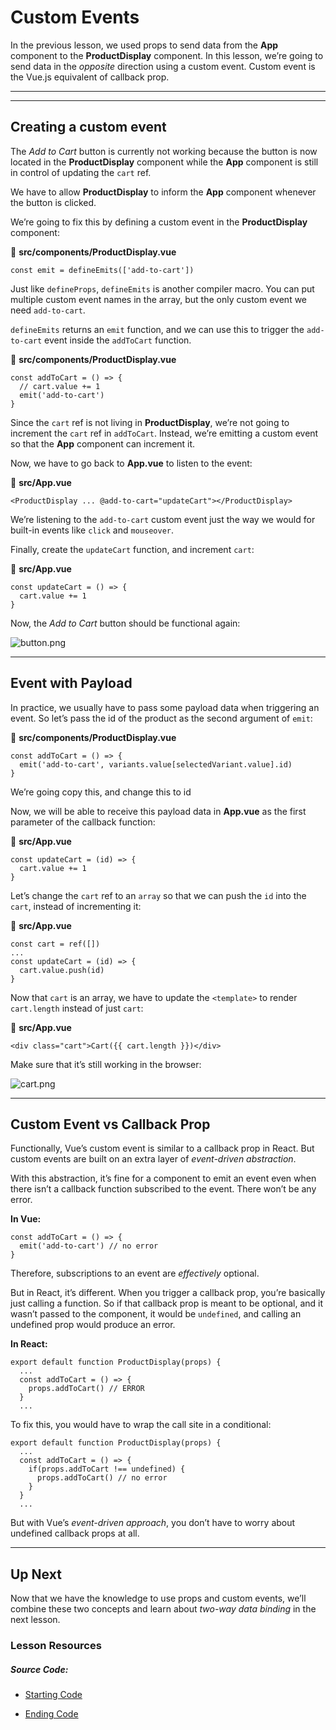 Custom Events
=============

In the previous lesson, we used props to send data from the **App** component to the **ProductDisplay** component. In this lesson, we’re going to send data in the _opposite_ direction using a custom event. Custom event is the Vue.js equivalent of callback prop.

* * *

* * *

Creating a custom event
-----------------------

The _Add to Cart_ button is currently not working because the button is now located in the **ProductDisplay** component while the **App** component is still in control of updating the `cart` ref.

We have to allow **ProductDisplay** to inform the **App** component whenever the button is clicked.

We’re going to fix this by defining a custom event in the **ProductDisplay** component:

📃 **src/components/ProductDisplay.vue**

    const emit = defineEmits(['add-to-cart'])
    

Just like `defineProps`, `defineEmits` is another compiler macro. You can put multiple custom event names in the array, but the only custom event we need `add-to-cart`.

`defineEmits` returns an `emit` function, and we can use this to trigger the `add-to-cart` event inside the `addToCart` function.

📃 **src/components/ProductDisplay.vue**

    const addToCart = () => {
      // cart.value += 1
      emit('add-to-cart')
    }
    

Since the `cart` ref is not living in **ProductDisplay**, we’re not going to increment the `cart` ref in `addToCart`. Instead, we’re emitting a custom event so that the **App** component can increment it.

Now, we have to go back to **App.vue** to listen to the event:

📃 **src/App.vue**

    <ProductDisplay ... @add-to-cart="updateCart"></ProductDisplay>
    

We’re listening to the `add-to-cart` custom event just the way we would for built-in events like `click` and `mouseover`.

Finally, create the `updateCart` function, and increment `cart`:

📃 **src/App.vue**

    const updateCart = () => {
      cart.value += 1
    }
    

Now, the _Add to Cart_ button should be functional again:

![button.png](https://firebasestorage.googleapis.com/v0/b/vue-mastery.appspot.com/o/flamelink%2Fmedia%2F1.1669668490981.jpg?alt=media&token=23d0c6fa-e2c4-4121-b000-7108590cb8df)

* * *

Event with Payload
------------------

In practice, we usually have to pass some payload data when triggering an event. So let’s pass the id of the product as the second argument of `emit`:

📃 **src/components/ProductDisplay.vue**

    const addToCart = () => {
      emit('add-to-cart', variants.value[selectedVariant.value].id)
    }
    

We’re going copy this, and change this to id

Now, we will be able to receive this payload data in **App.vue** as the first parameter of the callback function:

📃 **src/App.vue**

    const updateCart = (id) => {
      cart.value += 1
    }
    

Let’s change the `cart` ref to an `array` so that we can push the `id` into the `cart`, instead of incrementing it:

📃 **src/App.vue**

    const cart = ref([])
    ...
    const updateCart = (id) => {
      cart.value.push(id)
    }
    

Now that `cart` is an array, we have to update the `<template>` to render `cart.length` instead of just `cart`:

📃 **src/App.vue**

    <div class="cart">Cart({{ cart.length }})</div>
    

Make sure that it’s still working in the browser:

![cart.png](https://firebasestorage.googleapis.com/v0/b/vue-mastery.appspot.com/o/flamelink%2Fmedia%2F2.1669668490982.jpg?alt=media&token=baeef212-72ed-40f2-8399-9013de09ca0f)

* * *

Custom Event vs Callback Prop
-----------------------------

Functionally, Vue’s custom event is similar to a callback prop in React. But custom events are built on an extra layer of _event-driven abstraction_.

With this abstraction, it’s fine for a component to emit an event even when there isn’t a callback function subscribed to the event. There won’t be any error.

**In Vue:**

    const addToCart = () => {
      emit('add-to-cart') // no error
    }
    

Therefore, subscriptions to an event are _effectively_ optional.

But in React, it’s different. When you trigger a callback prop, you’re basically just calling a function. So if that callback prop is meant to be optional, and it wasn’t passed to the component, it would be `undefined`, and calling an undefined prop would produce an error.

**In React:**

    export default function ProductDisplay(props) {
      ...
      const addToCart = () => {
        props.addToCart() // ERROR
      }
      ...
    

To fix this, you would have to wrap the call site in a conditional:

    export default function ProductDisplay(props) {
      ...
      const addToCart = () => {
        if(props.addToCart !== undefined) {
          props.addToCart() // no error
        }
      }
      ...
    

But with Vue’s _event-driven approach_, you don’t have to worry about undefined callback props at all.

* * *

Up Next
-------

Now that we have the knowledge to use props and custom events, we’ll combine these two concepts and learn about _two-way data binding_ in the next lesson.

### Lesson Resources

##### Source Code:

*   [Starting Code](https://github.com/Code-Pop/vue-for-react-devs/tree/Part-2-L4-start)
    
*   [Ending Code](https://github.com/Code-Pop/vue-for-react-devs/tree/Part-2-L4-end)

